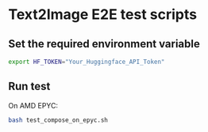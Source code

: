 # Text2Image E2E test scripts

## Set the required environment variable

```bash
export HF_TOKEN="Your_Huggingface_API_Token"
```

## Run test

On AMD EPYC:

```bash
bash test_compose_on_epyc.sh
```
